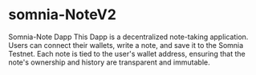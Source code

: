 # somnia-NoteV2
Somnia-Note Dapp This Dapp is a decentralized note-taking application. Users can connect their wallets, write a note, and save it to the Somnia Testnet. Each note is tied to the user's wallet address, ensuring that the note's ownership and history are transparent and immutable.
